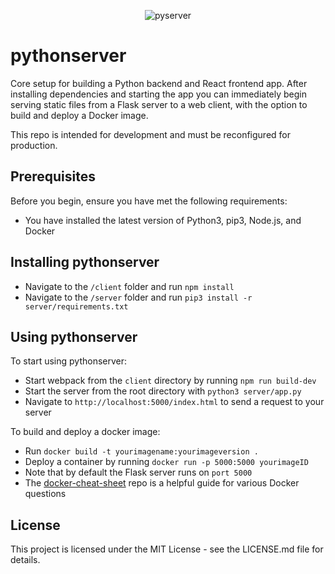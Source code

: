 <p align="center"><img alt="pyserver" src="https://random-kt.s3.us-east-2.amazonaws.com/Screen+Shot+2020-02-21+at+8.21.39+AM.png"/></p>

# pythonserver
Core setup for building a Python backend and React frontend app. After installing dependencies and starting the app you can immediately begin serving static files from a Flask server to a web client, with the option to build and deploy a Docker image.

This repo is intended for development and must be reconfigured for production.

## Prerequisites

Before you begin, ensure you have met the following requirements:

* You have installed the latest version of Python3, pip3, Node.js, and Docker

## Installing pythonserver

* Navigate to the `/client` folder and run `npm install`
* Navigate to the `/server` folder and run `pip3 install -r server/requirements.txt`

## Using pythonserver

To start using pythonserver:

* Start webpack from the `client` directory by running `npm run build-dev`
* Start the server from the root directory with `python3 server/app.py`
* Navigate to `http://localhost:5000/index.html` to send a request to your server

To build and deploy a docker image:

* Run `docker build -t yourimagename:yourimageversion .`
* Deploy a container by running `docker run -p 5000:5000 yourimageID`
* Note that by default the Flask server runs on `port 5000`
* The [docker-cheat-sheet](https://github.com/wsargent/docker-cheat-sheet) repo is a helpful guide for various Docker questions

## License

This project is licensed under the MIT License - see the LICENSE.md file for details.
